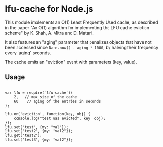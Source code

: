 lfu-cache for Node.js
=====================

This module implements an O(1) Least Frequently Used cache, as described
in the paper "An O(1) algorithm for implementing the LFU cache eviction scheme"
by K. Shah, A. Mitra and D. Matani.

It also features an "aging" parameter that penalizes objects that have not
been accessed since `Date.now() - aging * 1000`, by halving their frequency
every 'aging' seconds.

The cache emits an "eviction" event with parameters (key, value).

Usage
-----

```

var lfu = require('lfu-cache')(
	2,   // max size of the cache
	60    // aging of the entries in seconds
);

lfu.on('eviction', function(key, obj) {
	console.log("test was evicted", key, obj);
});
lfu.set('test', {my: "val"});
lfu.set('test2', {my: "val2"});
lfu.get('test2');
lfu.set('test3', {my: "val2"});

```

